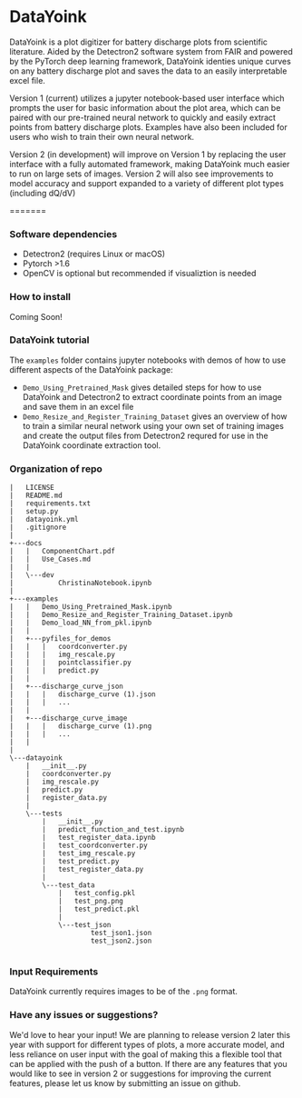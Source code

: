 # DataYoink <br />
DataYoink is a plot digitizer for battery discharge plots from scientific literature. Aided by the
Detectron2 software system from FAIR and powered by the PyTorch deep learning framework, DataYoink identies unique
curves on any battery discharge plot and saves the data to an easily interpretable excel file. 

Version 1 (current) utilizes a jupyter notebook-based user interface which prompts the user for basic information
about the plot area, which can be paired with our pre-trained neural network to quickly and easily extract points
from battery discharge plots. Examples have also been included for users who wish to train their own neural network.

Version 2 (in development) will improve on Version 1 by replacing the user interface with a fully automated
framework, making DataYoink much easier to run on large sets of images. Version 2 will also see improvements
to model accuracy and support expanded to a variety of different plot types (including dQ/dV)


=======

### Software dependencies
- Detectron2 (requires Linux or macOS)
- Pytorch >1.6
- OpenCV is optional but recommended if visualiztion is needed

### How to install 

Coming Soon!


### DataYoink tutorial

The ```examples``` folder contains jupyter notebooks with demos of how to use different
aspects of the DataYoink package:
- ```Demo_Using_Pretrained_Mask``` gives detailed steps for how to use DataYoink and Detectron2
to extract coordinate points from an image and save them in an excel file
- ```Demo_Resize_and_Register_Training_Dataset``` gives an overview of how to train a similar
neural network using your own set of training images and create the output files from
Detectron2 requred for use in the DataYoink coordinate extraction tool.

### Organization of repo <br />
```
|   LICENSE
|   README.md
|   requirements.txt
|   setup.py
|   datayoink.yml
|   .gitignore
|
+---docs
|   |   ComponentChart.pdf
|   |   Use_Cases.md
|   |
|   \---dev
|           ChristinaNotebook.ipynb
|
+---examples
|   |   Demo_Using_Pretrained_Mask.ipynb
|   |   Demo_Resize_and_Register_Training_Dataset.ipynb
|   |   Demo_load_NN_from_pkl.ipynb
|   |
|   +---pyfiles_for_demos
|   |   |   coordconverter.py
|   |   |   img_rescale.py
|   |   |   pointclassifier.py
|   |   |   predict.py
|   |
|   +---discharge_curve_json
|   |   |   discharge_curve (1).json
|   |   |   ...
|   |
|   +---discharge_curve_image
|   |   |   discharge_curve (1).png
|   |   |   ...
|   |
|
\---datayoink
    |   __init__.py
    |   coordconverter.py
    |   img_rescale.py
    |   predict.py
    |   register_data.py
    |
    \---tests
        |   __init__.py
        |   predict_function_and_test.ipynb
        |   test_register_data.ipynb
        |   test_coordconverter.py
        |   test_img_rescale.py
        |   test_predict.py
        |   test_register_data.py
        |
        \---test_data
            |   test_config.pkl
            |   test_png.png
            |   test_predict.pkl
            |
            \---test_json
                    test_json1.json
                    test_json2.json


```
### Input Requirements

DataYoink currently requires images to be of the ```.png``` format.


### Have any issues or suggestions?
We'd love to hear your input! We are planning to release version 2 later this year
with support for different types of plots, a more accurate model, and less reliance
on user input with the goal of making this a flexible tool that can be applied with
the push of a button. If there are any features that you would like to see in version 2
or suggestions for improving the current features, please let us know by submitting
an issue on github.

